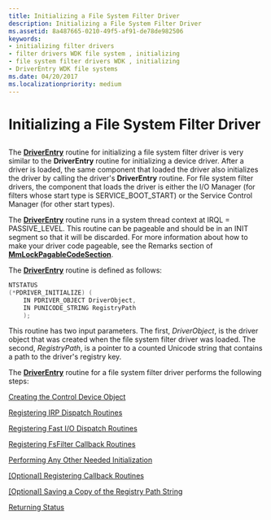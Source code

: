 ```yaml
---
title: Initializing a File System Filter Driver
description: Initializing a File System Filter Driver
ms.assetid: 8a487665-0210-49f5-af91-de78de982506
keywords:
- initializing filter drivers
- filter drivers WDK file system , initializing
- file system filter drivers WDK , initializing
- DriverEntry WDK file systems
ms.date: 04/20/2017
ms.localizationpriority: medium
---
```


# Initializing a File System Filter Driver


## <span id="ddk_initializing_a_file_system_filter_driver_if"></span><span id="DDK_INITIALIZING_A_FILE_SYSTEM_FILTER_DRIVER_IF"></span>


The [**DriverEntry**](/windows-hardware/drivers/ddi/wdm/nc-wdm-driver_initialize) routine for initializing a file system filter driver is very similar to the **DriverEntry** routine for initializing a device driver. After a driver is loaded, the same component that loaded the driver also initializes the driver by calling the driver's **DriverEntry** routine. For file system filter drivers, the component that loads the driver is either the I/O Manager (for filters whose start type is SERVICE\_BOOT\_START) or the Service Control Manager (for other start types).

The [**DriverEntry**](/windows-hardware/drivers/ddi/wdm/nc-wdm-driver_initialize) routine runs in a system thread context at IRQL = PASSIVE\_LEVEL. This routine can be pageable and should be in an INIT segment so that it will be discarded. For more information about how to make your driver code pageable, see the Remarks section of [**MmLockPagableCodeSection**](/windows-hardware/drivers/ddi/wdm/nf-wdm-mmlockpagablecodesection).

The [**DriverEntry**](/windows-hardware/drivers/ddi/wdm/nc-wdm-driver_initialize) routine is defined as follows:

```cpp
NTSTATUS 
(*PDRIVER_INITIALIZE) ( 
    IN PDRIVER_OBJECT DriverObject, 
    IN PUNICODE_STRING RegistryPath 
    ); 
```

This routine has two input parameters. The first, *DriverObject*, is the driver object that was created when the file system filter driver was loaded. The second, *RegistryPath*, is a pointer to a counted Unicode string that contains a path to the driver's registry key.

The [**DriverEntry**](/windows-hardware/drivers/ddi/wdm/nc-wdm-driver_initialize) routine for a file system filter driver performs the following steps:

[Creating the Control Device Object](creating-the-control-device-object.md)

[Registering IRP Dispatch Routines](registering-irp-dispatch-routines.md)

[Registering Fast I/O Dispatch Routines](registering-fast-i-o-dispatch-routines.md)

[Registering FsFilter Callback Routines](registering-fsfilter-callback-routines.md)

[Performing Any Other Needed Initialization](performing-any-other-needed-initialization.md)

[\[Optional\] Registering Callback Routines](-optional--registering-callback-routines.md)

[\[Optional\] Saving a Copy of the Registry Path String](-optional--saving-a-copy-of-the-registry-path-string.md)

[Returning Status](returning-status.md)

 

